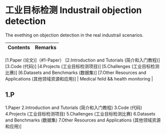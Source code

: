 # 工业目标检测 Industrail objection detection
The evething on objection detection in the real industrail scenarios.

| Contents | Remarks | 
|:-|:-|
[1.Paper (论文)]（#1-Paper）
[2.Introduction and Tutorials (简介和入门教程)]
[3.Code (代码)]
[4.Projects (工业目标检测项目)]
[5.Challenges (工业目标检测比赛)]
[6.Datasets and Benchmarks (数据集)]
[7.Other Resources and Applications (其他领域资源和应用)] | Medical feild && health monitoring |


<h2 id="1">1.P</h2>

1.Paper
2.Introduction and Tutorials (简介和入门教程)
3.Code (代码)
4.Projects (工业目标检测项目)
5.Challenges (工业目标检测比赛)
6.Datasets and Benchmarks (数据集)
7.Other Resources and Applications (其他领域资源和应用)]
